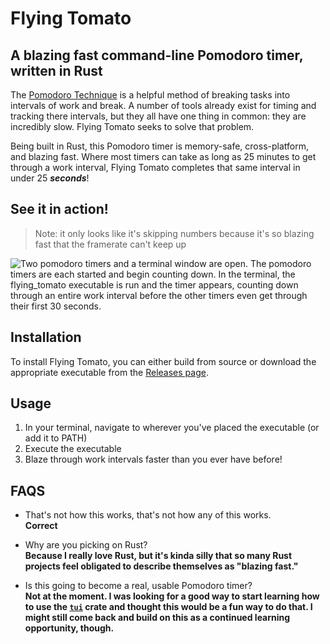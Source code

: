 # Flying Tomato

## A blazing fast command-line Pomodoro timer, written in Rust

The [Pomodoro Technique](https://en.wikipedia.org/wiki/Pomodoro_Technique) is a helpful method of breaking tasks into 
intervals of work and break. A number of tools already exist for timing and tracking there intervals, but they all have 
one thing in common: they are incredibly slow. Flying Tomato seeks to solve that problem.

Being built in Rust, this Pomodoro timer is memory-safe, cross-platform, and blazing fast. Where most timers can take 
as long as 25 minutes to get through a work interval, Flying Tomato completes that same interval in under 25 
***seconds***!

## See it in action!

> Note: it only looks like it's skipping numbers because it's so blazing fast that the framerate can't keep up

![Two pomodoro timers and a terminal window are open. The pomodoro timers are each started and begin counting down. In 
the terminal, the flying_tomato executable is run and the timer appears, counting down through an entire work interval 
before the other timers even get through their first 30 seconds.](./media/flying-tomato.gif)

## Installation

To install Flying Tomato, you can either build from source or download the appropriate executable from the [Releases 
page](https://github.com/Ben-KC/flying-tomato/releases).

## Usage

1. In your terminal, navigate to wherever you've placed the executable (or add it to PATH)
2. Execute the executable
3. Blaze through work intervals faster than you ever have before!

## FAQS

* That's not how this works, that's not how any of this works.  
**Correct**


* Why are you picking on Rust?  
**Because I really love Rust, but it's kinda silly that so many Rust projects feel obligated to describe themselves 
as "blazing fast."**  
 

* Is this going to become a real, usable Pomodoro timer?  
**Not at the moment. I was looking for a good way to start learning how to use the 
[`tui`](https://crates.io/crates/tui) crate and thought this would be a fun way to do that. I might still come back and 
build on this as a continued learning opportunity, though.**

